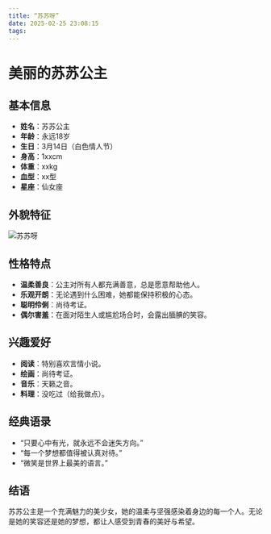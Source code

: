 ```yaml
---
title: “苏苏呀”
date: 2025-02-25 23:08:15
tags:
---
```

# 美丽的苏苏公主

## 基本信息
- **姓名**：苏苏公主
- **年龄**：永远18岁
- **生日**：3月14日（白色情人节）
- **身高**：1xxcm
- **体重**：xxkg
- **血型**：xx型
- **星座**：仙女座

## 外貌特征
![苏苏呀](https://i0.hdslb.com/bfs/new_dyn/dfe53532fe105354ecd91bffe7bc6be73546783552637667.png@536w_536h_1c_1s.webp) 

## 性格特点
- **温柔善良**：公主对所有人都充满善意，总是愿意帮助他人。
- **乐观开朗**：无论遇到什么困难，她都能保持积极的心态。
- **聪明伶俐**：尚待考证。
- **偶尔害羞**：在面对陌生人或尴尬场合时，会露出腼腆的笑容。

## 兴趣爱好
- **阅读**：特别喜欢言情小说。
- **绘画**：尚待考证。
- **音乐**：天籁之音。
- **料理**：没吃过（给我做点）。

## 经典语录
- “只要心中有光，就永远不会迷失方向。”
- “每一个梦想都值得被认真对待。”
- “微笑是世界上最美的语言。”

## 结语
苏苏公主是一个充满魅力的美少女，她的温柔与坚强感染着身边的每一个人。无论是她的笑容还是她的梦想，都让人感受到青春的美好与希望。

 
